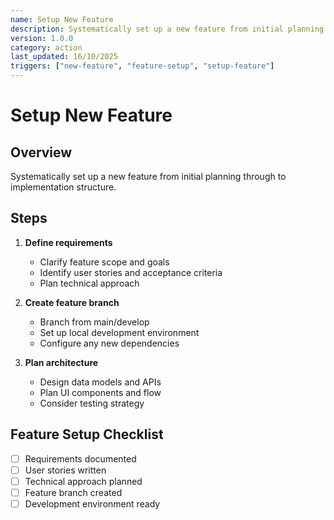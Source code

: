 ```yaml
---
name: Setup New Feature
description: Systematically set up a new feature from initial planning through to implementation structure with requirements definition, branch creation, and architecture planning
version: 1.0.0
category: action
last_updated: 16/10/2025
triggers: ["new-feature", "feature-setup", "setup-feature"]
---
```


# Setup New Feature

## Overview
Systematically set up a new feature from initial planning through to implementation structure.

## Steps
1. **Define requirements**
   - Clarify feature scope and goals
   - Identify user stories and acceptance criteria
   - Plan technical approach

2. **Create feature branch**
   - Branch from main/develop
   - Set up local development environment
   - Configure any new dependencies

3. **Plan architecture**
   - Design data models and APIs
   - Plan UI components and flow
   - Consider testing strategy

## Feature Setup Checklist
- [ ] Requirements documented
- [ ] User stories written
- [ ] Technical approach planned
- [ ] Feature branch created
- [ ] Development environment ready